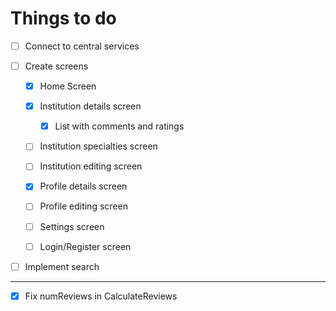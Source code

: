 # Things to do

-   [ ] Connect to central services

-   [ ] Create screens
    -   [x] Home Screen
    -   [x] Institution details screen
        -   [x] List with comments and ratings
    -   [ ] Institution specialties screen
    -   [ ] Institution editing screen
    -   [x] Profile details screen
    -   [ ] Profile editing screen
    -   [ ] Settings screen

    -   [ ] Login/Register screen

-   [ ] Implement search

----------------
- [x] Fix numReviews in CalculateReviews 